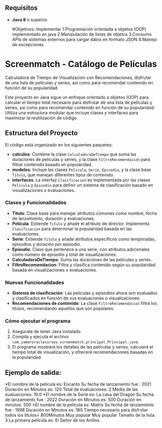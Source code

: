 
## Requisitos

- **Java 8** o superior.
  
  #Objetivos: Implementar
              1.Programación orientada a objetos (OOP) implementado en java
              2.Manipulación de listas de objetos
              3.Consumo APIs de sistemas externos para cargar datos en formato JSON
              4.Manejo de excepciones
  
# Screenmatch - Catálogo de Películas 

Calculadora de Tiempo de Visualización con Recomendaciones, disfrutar de una lista de películas y series, así como para recomendar contenido en función de su popularidad.

Este proyecto en Java sigue un enfoque orientado a objetos (OOP) para calcular el tiempo total necesario para disfrutar de una lista de películas y series, así como para recomendar contenido en función de su popularidad. Utiliza una estructura modular que incluye clases y interfaces para maximizar la reutilización de código.

## Estructura del Proyecto

El código está organizado en los siguientes paquetes:

- **calculos**: Contiene la clase `CalculadoraDeTiempo` que suma las duraciones de películas y series, y la clase `FiltroRecomendacion` para filtrar contenido basado en popularidad.
- **modelos**: Incluye las clases `Pelicula`, `Serie`, `Episodio`, y la clase base `Titulo`, que manejan diferentes tipos de contenido.
- **interfaces**: La interfaz `Clasificacion` es implementada por las clases `Pelicula` y `Episodio` para definir un sistema de clasificación basado en visualizaciones o evaluaciones.

### Clases y Funcionalidades

- **Titulo**: Clase base para manejar atributos comunes como nombre, fecha de lanzamiento, duración y evaluaciones.
- **Pelicula**: Extiende `Titulo` y añade el atributo de director. Implementa `Clasificacion` para determinar la popularidad basada en las evaluaciones.
- **Serie**: Extiende `Titulo` y añade atributos específicos como temporadas, episodios y duración por episodio.
- **Episodio**: Clase que pertenece a una serie, con atributos adicionales como número de episodio y total de visualizaciones.
- **CalculadoraDeTiempo**: Suma las duraciones de las películas y series.
- **FiltroRecomendacion**: Filtra y clasifica contenido según su popularidad basada en visualizaciones o evaluaciones.

### Nuevas Funcionalidades

- **Sistema de clasificación**: Las películas y episodios ahora son evaluados y clasificados en función de sus evaluaciones o visualizaciones.
- **Recomendaciones de contenido**: La clase `FiltroRecomendacion` filtra los títulos, recomendando aquellos que son populares.

### Cómo ejecutar el programa

1. Asegúrate de tener Java instalado.
2. Compila y ejecuta el archivo `com.jameroraclecursos.screenmatch.principal.Principal.java`.
3. El programa mostrará los detalles de las películas y series, calculará el tiempo total de visualización, y ofrecerá recomendaciones basadas en la popularidad.

## Ejemplo de salida:

*El nombre de la película es: Encanto
Su fecha de lanzamiento fue : 2021
Duración en Minutos es: 120
Total de evaluaciones: 2
Media de las evaluaciones: 10.0
*El nombre de la Seríe es: La casa del Dragón
Su fecha de lanzamiento fue : 2022
Duración en Minutos es: 500
Duración en minutos: 500
*El nombre de la película es: Matrix
Su fecha de lanzamiento fue : 1998
Duración en Minutos es: 180
Tiempo necesario para disfrutar todos los títulos= 800Minutos
Muy popular 
Muy popular 
Tamaño de la lista: 3
La primera película es: El Señor de los Anillos
